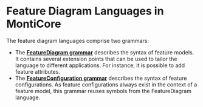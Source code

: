 # Feature Diagram Languages in MontiCore

The feature diagram languages comprise two grammars: 
* The **[FeatureDiagram grammar](fd-lang/src/main/grammars/FeatureDiagram.mc4)** describes the syntax
of feature models. It contains several extension points that can be used to tailor the language to 
different applications. For instance, it is possible to add feature attributes.
* The **[FeatureConfiguration grammar](fd-lang/src/main/grammars/FeatureDiagram.mc4)** describes the syntax
of feature configurations. As feature configurations always exist in the context of a feature model, this 
grammar reuses symbols from the FeatureDiagram language.


